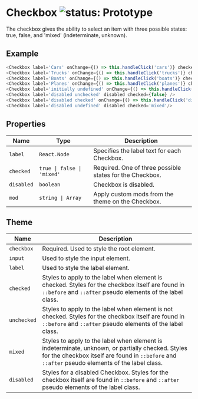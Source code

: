 # Checkbox ![status: Prototype](https://img.shields.io/badge/status-prototype-orange.svg)

The checkbox gives the ability to select an item with three possible states: true, false, and 'mixed' (indeterminate, unknown).

## Example

```javascript
<Checkbox label='Cars' onChange={() => this.handleClick('cars')} checked={this.state.cars} />
<Checkbox label='Trucks' onChange={() => this.handleClick('trucks')} checked={this.state.trucks} />
<Checkbox label='Boats' onChange={() => this.handleClick('boats')} checked={this.state.boats} />
<Checkbox label='Planes' onChange={() => this.handleClick('planes')} checked={this.state.planes} />
<Checkbox label='initially undefined' onChange={() => this.handleClick('other')} checked={this.state.other} />
<Checkbox label='disabled unchecked' disabled checked={false} />
<Checkbox label='disabled checked' onChange={() => this.handleClick('disabled')} disabled checked={true} />
<Checkbox label='disabled undefined' disabled checked='mixed'/>
```
## Properties

| Name | Type | Description |
| --- | --- | --- |
| `label` | `React.Node` | Specifies the label text for each Checkbox.
| `checked` | <code>true &#124; false &#124; 'mixed'</code> | Required. One of three possible states for the Checkbox.
| `disabled` | `boolean` | Checkbox is disabled.
| `mod` | <code>string &#124; Array<string></code> | Apply custom mods from the theme on the Checkbox.

## Theme

| Name | Description |
| ---  | ----------- |
| `checkbox` | Required. Used to style the root element. |
| `input` | Used to style the input element. |
| `label` | Used to style the label element. |
| `checked` | Styles to apply to the label when element is checked. Styles for the checkbox itself are found in `::before` and `::after` pseudo elements of the label class. |
| `unchecked` | Styles to apply to the label when element is not checked. Styles for the checkbox itself are found in `::before` and `::after` pseudo elements of the label class. |
| `mixed` | Styles to apply to the label when element is indeterminate, unknown, or partially checked. Styles for the checkbox itself are found in `::before` and `::after` pseudo elements of the label class. |
| `disabled` | Styles for a disabled Checkbox. Styles for the checkbox itself are found in `::before` and `::after` pseudo elements of the label class. |
